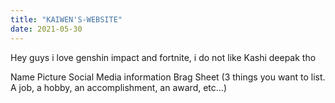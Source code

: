 ```yaml
---
title: "KAIWEN'S-WEBSITE"
date: 2021-05-30
---
```


Hey guys i love genshin impact and fortnite, i do not like Kashi deepak tho

Name
Picture
Social Media information
Brag Sheet (3 things you want to list.  A job, a hobby, an accomplishment, an award, etc...)
